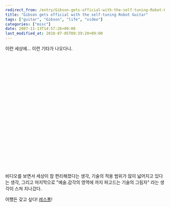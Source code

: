 ```yaml
---
redirect_from: /entry/Gibson-gets-official-with-the-self-tuning-Robot-Guitar/
title: "Gibson gets official with the self-tuning Robot Guitar"
tags: ["guitar", "Gibson", "life", "video"]
categories: ["misc"]
date: 2007-11-13T14:57:26+09:00
last_modified_at: 2010-07-05T09:39:20+09:00
---
```

이런 세상에... 이런 기타가 나오다니.

<div class="text-center">
<object width="425" height="355"><param name="movie" value="http://www.youtube.com/v/WetVXbYRfWk&amp;rel=1&amp;border=0">
<param name="wmode" value="transparent">
<embed src="http://www.youtube.com/v/WetVXbYRfWk&amp;rel=1&amp;border=0" type="application/x-shockwave-flash" wmode="transparent" width="425" height="355"></object>
</div>

비디오를 보면서 세상이 참 편리해졌다는 생각, 기술의 적용 범위가 많이
넓어지고 있다는 생각, 그리고 마지막으로 "예술.감각의 영역에 까지
파고드는 기술의 그림자" 라는 생각이 스쳐 지나갔다.

어쨌든 갖고 싶다! [레스폴](https://en.wikipedia.org/wiki/Gibson_Les_Paul)!

